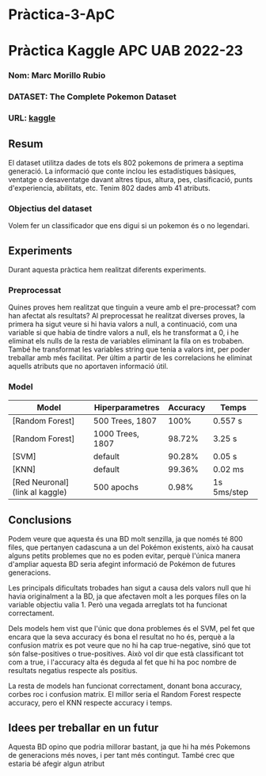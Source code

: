 # Pràctica-3-ApC
# Pràctica Kaggle APC UAB 2022-23
### Nom: Marc Morillo Rubio 
### DATASET: The Complete Pokemon Dataset
### URL: [kaggle](https://www.kaggle.com/rounakbanik/pokemon)
## Resum
El dataset utilitza dades de tots els 802 pokemons de primera a septima generació. La informació que conte inclou les estadístiques bàsiques, ventatge o desaventatge davant altres tipus, altura, pes, clasificació, punts d'experiencia, abilitats, etc.
Tenim 802 dades amb 41 atributs.
### Objectius del dataset
Volem fer un classificador que ens digui si un pokemon és o no legendari.
## Experiments
Durant aquesta pràctica hem realitzat diferents experiments.
### Preprocessat
Quines proves hem realitzat que tinguin a veure amb el pre-processat? com han afectat als resultats?
Al preprocessat he realitzat diverses proves, la primera ha sigut veure si hi havia valors a null, a continuació, com una variable si que habia de tindre valors a null, els he transformat a 0, i he eliminat els nulls de la resta de variables eliminant la fila on es trobaben. També he transformat les variables string que tenia a valors int, per poder treballar amb més facilitat. Per últim a partir de les correlacions he eliminat aquells atributs que no aportaven informació útil.
### Model
| Model | Hiperparametres | Accuracy | Temps |
| -- | -- | -- | -- |
| [Random Forest] | 500 Trees, 1807 | 100% | 0.557 s |
| [Random Forest] | 1000 Trees, 1807 | 98.72% | 3.25 s |
| [SVM] | default | 90.28% | 0.05 s |
| [KNN] | default | 99.36% | 0.02 ms |
| [Red Neuronal] (link al kaggle) | 500 apochs | 0.98% | 1s 5ms/step |
## Conclusions
Podem veure que aquesta és una BD molt senzilla, ja que només té 800 files, que pertanyen cadascuna a un del Pokémon existents, això ha causat alguns petits problemes que no es poden evitar, perquè l'única manera d'ampliar aquesta BD seria afegint informació de Pokémon de futures generacions.

Les principals dificultats trobades han sigut a causa dels valors null que hi havia originalment a la BD, ja que afectaven molt a les porques files on la variable objectiu valia 1. Però una vegada arreglats tot ha funcionat correctament.

Dels models hem vist que l'únic que dona problemes és el SVM, pel fet que encara que la seva accuracy és bona el resultat no ho és, perquè a la confusion matrix es pot veure que no hi ha cap true-negative, sinó que tot són false-positives o true-positives. Això vol dir que està classificant tot com a true, i l'accuracy alta és deguda al fet que hi ha poc nombre de resultats negatius respecte als positius.

La resta de models han funcionat correctament, donant bona accuracy, corbes roc i confusion matrix. El millor seria el Random Forest respecte accuracy, pero el KNN respecte accuracy i temps.
## Idees per treballar en un futur
Aquesta BD opino que podria millorar bastant, ja que hi ha més Pokemons de generacions més noves, i per tant més contingut. També crec que estaria bé afegir algun atribut 
